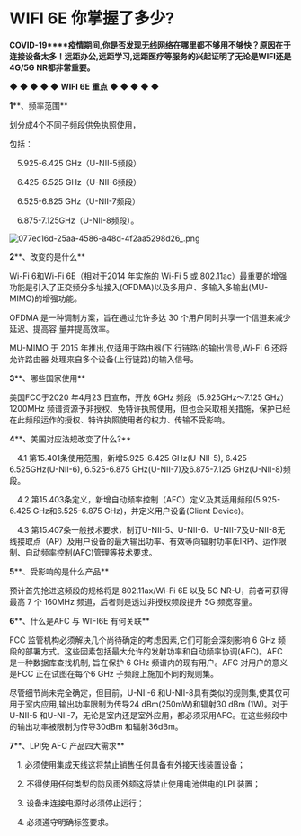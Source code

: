 # WIFI 6E 你掌握了多少?

**COVID-19****疫情期间,你是否发现无线网络在哪里都不够用不够快？原因在于连接设备太多！远距办公,远距学习,远距医疗等服务的兴起证明了无论是WIFI还是4G/5G NR都非常重要。**

 

**◆ ◆ ◆ ◆ ◆** **WIFI 6E** **重点** **◆ ◆ ◆ ◆ ◆**

 

**1****、频率范围**

划分成4个不同子频段供免执照使用，

包括：

　5.925-6.425 GHz（U-NII-5频段）

　6.425-6.525 GHz（U-NII-6频段）

　6.525-6.825 GHz（U-NII-7频段）

　6.875-7.125GHz（U-NII-8频段）。

![077ec16d-25aa-4586-a48d-4f2aa5298d26_.png](file:///C:\Users\ADMINI~1\AppData\Local\Temp\msohtmlclip1\01\clip_image002.jpg)

**2****、改变的是什么**

Wi-Fi 6和Wi-Fi 6E（相对于2014 年实施的 Wi-Fi 5 或 802.11ac）最重要的增强功能是引入了正交频分多址接入(OFDMA)以及多用户、多输入多输出(MU-MIMO)的增强功能。 

 

OFDMA 是一种调制方案，旨在通过允许多达 30 个用户同时共享一个信道来减少延迟、提高容 量并提高效率。 

 

MU-MIMO 于 2015 年推出,仅适用于路由器(下 行链路)的输出信号,Wi-Fi 6 还将允许路由器 处理来自多个设备(上行链路)的输入信号。

 

**3****、哪些国家使用**

美国FCC于2020 年4月23 日宣布，开放 6GHz 频段（5.925GHz～7.125 GHz）1200MHz 频谱资源予非授权、免特许执照使用，但也会采取相关措施，保护已经在此频段运作的授权、特许执照使用者的权力、传输不受影响。

 

**4****、美国对应法规改变了什么?**

　4.1 第15.401条使用范围，新增5.925-6.425 GHz(U-NII-5), 6.425-6.525GHz(U-NII-6), 6.525-6.875 GHz(U-NII-7)及6.875-7.125 GHz(U-NII-8)频段。

 

　4.2 第15.403条定义，新增自动频率控制（AFC）定义及其适用频段(5.925-6.425 GHz和6.525-6.875 GHz)，并定义用户设备(Client Device)。

 

　4.3 第15.407条一般技术要求，制订U-NII-5、U-NII-6、U-NII-7及U-NII-8无线接取点（AP）及用户设备的最大输出功率、有效等向辐射功率(EIRP)、运作限制、自动频率控制(AFC)管理等技术要求。

 

**5****、受影响的是什么产品**

预计首先抢进这频段的规格将是 802.11ax/Wi-Fi 6E 以及 5G NR-U，前者可获得最高 7 个 160MHz 频道，后者则是透过非授权频段提升 5G 频宽容量。

 

**6****、什么是AFC  与 WIFI6E 有何关联**

FCC 监管机构必须解决几个尚待确定的考虑因素,它们可能会深刻影响 6 GHz 频段的部署方式。这些因素包括最大允许的发射功率和自动频率协调(AFC)。AFC 是一种数据库查找机制, 旨在保护 6 GHz 频谱内的现有用户。AFC 对用户的意义是FCC 正在试图在每个6 GHz 子频段上施加不同的规则集。

 

尽管细节尚未完全确定，但目前，U-NII-6 和U-NII-8具有类似的规则集,使其仅可用于室内应用,输出功率限制为传导24 dBm(250mW)和辐射30 dBm (1W)。对于U-NII-5 和U-NII-7，无论是室内还是室外应用，都必须采用AFC。在这些频段中的输出功率被限制为传导30dBm 和辐射36dBm。

 

**7****、LPI免 AFC 产品四大需求**

　1. 必须使用集成天线这将禁止销售任何具备有外接天线装置设备；

　2. 不得使用任何类型的防风雨外颏这将禁止使用电池供电的LPI 装置；

　3. 设备未连接电源时必须停止运行；

　4. 必须遵守明确标签要求。

 